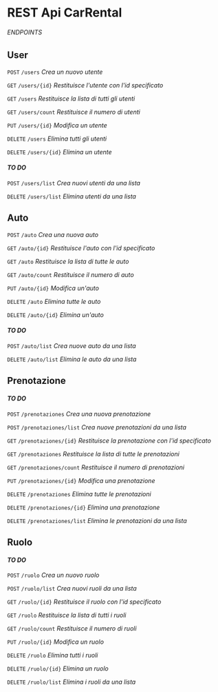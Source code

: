 # REST Api CarRental

###### ENDPOINTS

## User

`POST` `/users` _Crea un nuovo utente_

`GET` `/users/{id}` _Restituisce l'utente con l'id specificato_

`GET` `/users` _Restituisce la lista di tutti gli utenti_

`GET` `/users/count` _Restituisce il numero di utenti_

`PUT` `/users/{id}` _Modifica un utente_

`DELETE` `/users` _Elimina tutti gli utenti_

`DELETE` `/users/{id}` _Elimina un utente_

#### _TO DO_

`POST` `/users/list` _Crea nuovi utenti da una lista_

`DELETE` `/users/list` _Elimina utenti da una lista_

## Auto

`POST` `/auto` _Crea una nuova auto_

`GET` `/auto/{id}` _Restituisce l'auto con l'id specificato_

`GET` `/auto` _Restituisce la lista di tutte le auto_

`GET` `/auto/count` _Restituisce il numero di auto_

`PUT` `/auto/{id}` _Modifica un'auto_

`DELETE` `/auto` _Elimina tutte le auto_

`DELETE` `/auto/{id}` _Elimina un'auto_

#### _TO DO_

`POST` `/auto/list` _Crea nuove auto da una lista_

`DELETE` `/auto/list` _Elimina le auto da una lista_

## Prenotazione
#### _TO DO_

`POST` `/prenotaziones` _Crea una nuova prenotazione_

`POST` `/prenotaziones/list` _Crea nuove prenotazioni da una lista_

`GET` `/prenotaziones/{id}` _Restituisce la prenotazione con l'id specificato_

`GET` `/prenotaziones` _Restituisce la lista di tutte le prenotazioni_

`GET` `/prenotaziones/count` _Restituisce il numero di prenotazioni_

`PUT` `/prenotaziones/{id}` _Modifica una prenotazione_

`DELETE` `/prenotaziones` _Elimina tutte le prenotazioni_

`DELETE` `/prenotaziones/{id}` _Elimina una prenotazione_

`DELETE` `/prenotaziones/list` _Elimina le prenotazioni da una lista_

## Ruolo  
#### _TO DO_

`POST` `/ruolo` _Crea un nuovo ruolo_

`POST` `/ruolo/list` _Crea nuovi ruoli da una lista_

`GET` `/ruolo/{id}` _Restituisce il ruolo con l'id specificato_

`GET` `/ruolo` _Restituisce la lista di tutti i ruoli_

`GET` `/ruolo/count` _Restituisce il numero di ruoli_

`PUT` `/ruolo/{id}` _Modifica un ruolo_

`DELETE` `/ruolo` _Elimina tutti i ruoli_

`DELETE` `/ruolo/{id}` _Elimina un ruolo_

`DELETE` `/ruolo/list` _Elimina i ruoli da una lista_

